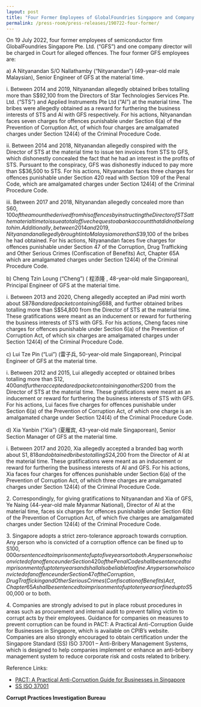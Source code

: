 ```yaml
---
layout: post
title: "Four Former Employees of GlobalFoundries Singapore and Company Director Charged for Alleged Offences"
permalink: /press-room/press-releases/190722-four-former/
---
```

On 19 July 2022, four former employees of semiconductor firm GlobalFoundries Singapore Pte. Ltd. (“GFS”) and one company director will be charged in Court for alleged
offences. The four former GFS employees are:

a) A Nityanandan S/O Nallathamby (“Nityanandan”) (49-year-old male Malaysian), Senior Engineer of GFS at the material time.

i. Between 2014 and 2019, Nityanandan allegedly obtained bribes totalling more than S$92,100 from the Directors of Star Technologies Services Pte. Ltd. (“STS”) and Applied Instruments Pte Ltd (“AI”) at the material time. The bribes were allegedly obtained as a reward for furthering the business interests of STS and AI with GFS respectively. For his actions, Nityanandan faces seven charges for offences punishable under Section 6(a) of the Prevention of Corruption Act, of which four charges are amalgamated charges under Section 124(4) of the Criminal Procedure Code.

ii. Between 2014 and 2018, Nityanandan allegedly conspired with the Director of STS at the material time to issue ten invoices from STS to GFS, which dishonestly concealed the fact that he had an interest in the profits of STS. Pursuant to the conspiracy, GFS was dishonestly induced to pay more than S$36,500 to STS. For his actions, Nityanandan faces three charges for offences punishable under Section 420 read with Section 109 of the Penal Code, which are amalgamated charges under Section 124(4) of the Criminal Procedure Code.

iii. Between 2017 and 2018, Nityanandan allegedly concealed more than S$60,100 of the amount he derived from his offences by instructing the Director of STS at the material time to issue a total of five cheques to a bank account that did not belong to him. Additionally, between 2014 and 2019, Nityanandan allegedly brought into Malaysia more than S$39,100 of the bribes he had obtained. For his actions, Nityanandan faces five charges for offences punishable under Section 47 of the Corruption, Drug Trafficking and Other Serious Crimes (Confiscation of Benefits) Act, Chapter 65A which are amalgamated charges under Section 124(4) of the Criminal Procedure Code.

b) Cheng Tzin Loung (“Cheng”) ( 程添隆 , 48-year-old male Singaporean), Principal Engineer of GFS at the material time.

i. Between 2013 and 2020, Cheng allegedly accepted an iPad mini worth about S$878 and a red packet containing S$688, and further obtained bribes totalling more than S$54,800 from the Director of STS at the material time. These gratifications were meant as an inducement or reward for furthering the business interests of STS with GFS. For his actions, Cheng faces nine charges for offences punishable under Section 6(a) of the Prevention of Corruption Act, of which six charges are amalgamated charges under Section 124(4) of the Criminal Procedure Code.

c) Lui Tze Pin (“Lui”) (雷子兵, 50-year-old male Singaporean), Principal Engineer of GFS at the material time.

i. Between 2012 and 2015, Lui allegedly accepted or obtained bribes totalling more than S$12,400 and further accepted a red packet containing another S$200 from the Director of STS at the material time. These gratifications were meant as an inducement or reward for furthering the business interests of STS with GFS. For his actions, Lui faces five charges for offences punishable under Section 6(a) of the Prevention of Corruption Act, of which one charge is an amalgamated charge under Section 124(4) of the Criminal Procedure Code.

d) Xia Yanbin (“Xia”) (夏雁宾, 43-year-old male Singaporean), Senior Section Manager of GFS at the material time.

i. Between 2017 and 2020, Xia allegedly accepted a branded bag worth about S$1,818 and obtained bribes totalling S$24,200 from the Director of AI at the material time. These gratifications were meant as an inducement or reward for furthering the business interests of AI and GFS. For his actions, Xia faces four charges for offences punishable under Section 6(a) of the Prevention of Corruption Act, of which three charges are amalgamated charges under Section 124(4) of the Criminal Procedure Code.

2\. Correspondingly, for giving gratifications to Nityanandan and Xia of GFS, Ye Naing (44-year-old male Myanmar National), Director of AI at the material time, faces six charges for offences punishable under Section 6(b) of the Prevention of Corruption Act, of which five charges are amalgamated charges under Section 124(4) of the Criminal Procedure Code.

3\. Singapore adopts a strict zero-tolerance approach towards corruption. Any person who is convicted of a corruption offence can be fined up to S$100,000 or sentenced to imprisonment of up to five years or to both. Any person who is convicted of an offence under Section 420 of the Penal Code shall be sentenced to imprisonment of up to ten years and shall also be liable to a fine. Any person who is convicted of an offence under Section 47 of the Corruption, Drug Trafficking and Other Serious Crimes (Confiscation of Benefits) Act, Chapter 65A shall be sentenced to imprisonment of up to ten years or fined up to S$500,000 or to both.

4\. Companies are strongly advised to put in place robust procedures in areas such as procurement and internal audit to prevent falling victim to corrupt acts by their employees. Guidance for companies on measures to prevent corruption can be found in PACT: A Practical Anti-Corruption Guide for Businesses in Singapore, which is available on CPIB’s website. Companies are also strongly encouraged to obtain certification under the Singapore Standard (SS) ISO 37001 – Anti-Bribery Management Systems, which is designed to help companies implement or enhance an anti-bribery management system to reduce corporate risk and costs related to bribery.

Reference Links:

* [PACT: A Practical Anti-Corruption Guide for Businesses in Singapore](/research-room/publications/anti-corruption-guide-for-businesses/)<br>
* [SS ISO 37001](/research-room/publications/ss-iso-37001/)

**Corrupt Practices Investigation Bureau**
